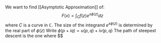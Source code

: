 We want to find [[Asymptotic Approximation]] of:
$$
F(x) = \int_{C} f(z) e^{x\phi(z)} dz
$$
where $C$ is a curve in $\mathbb{C}$.
The size of the integrand $e^{x\phi(z)}$ 
is determined by the real part of $\phi(z)$
Write $\phi(p+iq)=u(p,q)+iv(p,q)$
The path of steepest descent is the one where $$